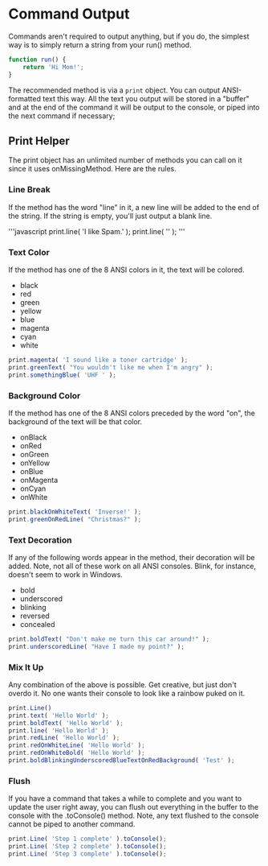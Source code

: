# Command Output

Commands aren't required to output anything, but if you do, the simplest way is to simply return a string from your run() method.

```javascript
function run() {
    return 'Hi Mom!';
}
```

The recommended method is via a `print` object.  You can output ANSI-formatted text this way.  All the text you output  will be stored in a "buffer" and at the end of the command it will be output to the console, or piped into the next command if necessary;  

## Print Helper

The print object has an unlimited number of methods you can call on it since it uses onMissingMethod.  Here are the rules.

### Line Break

If the method has the word "line" in it, a new line will be added to the end of the string.  If the string is empty, you'll just output a blank line.

'''javascript
print.line( 'I like Spam.' );
print.line( '' );
'''

### Text Color

If the method has one of the 8 ANSI colors in it, the text will be colored.

* black
* red
* green
* yellow
* blue
* magenta
* cyan
* white

```javascript
print.magenta( 'I sound like a toner cartridge' );
print.greenText( "You wouldn't like me when I'm angry" );
print.somethingBlue( 'UHF ' );
```

### Background Color

If the method has one of the 8 ANSI colors preceded by the word "on", the background of the text will be that color.

* onBlack
* onRed
* onGreen
* onYellow
* onBlue
* onMagenta
* onCyan
* onWhite

```javascript
print.blackOnWhiteText( 'Inverse!' );
print.greenOnRedLine( "Christmas?" );
```

### Text Decoration

If any of the following words appear in the method, their decoration will be added.  Note, not all of these work on all ANSI consoles.  Blink, for instance, doesn't seem to work in Windows.

* bold
* underscored
* blinking
* reversed
* concealed

```javascript
print.boldText( "Don't make me turn this car around!" );
print.underscoredLine( "Have I made my point?" );
```

### Mix It Up

Any combination of the above is possible.  Get creative, but just don't overdo it.  No one wants their console to look like a rainbow puked on it.

```javascript
print.Line()
print.text( 'Hello World' );
print.boldText( 'Hello World' );
print.line( 'Hello World' );
print.redLine( 'Hello World' );
print.redOnWhiteLine( 'Hello World' );
print.redOnWhiteBold( 'Hello World' );
print.boldBlinkingUnderscoredBlueTextOnRedBackground( 'Test' );
```

### Flush

If you have a command that takes a while to complete and you want to update the user right away, you can flush out everything in the buffer to the console with the .toConsole() method.  Note, any text flushed to the console cannot be piped to another command.


```javascript
print.Line( 'Step 1 complete' ).toConsole();
print.Line( 'Step 2 complete' ).toConsole();
print.Line( 'Step 3 complete' ).toConsole();

```


